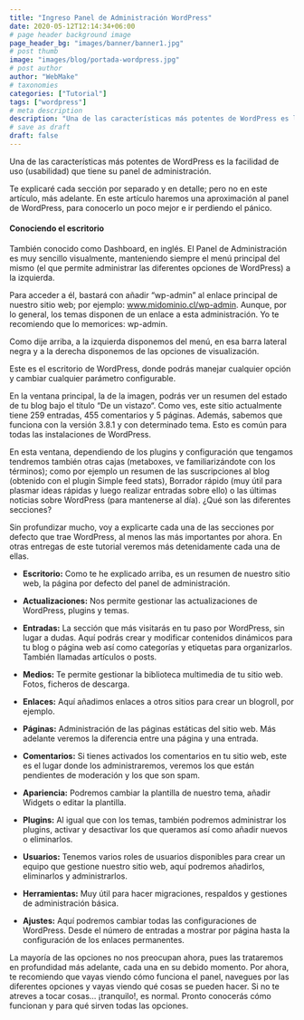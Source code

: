 ```yaml
---
title: "Ingreso Panel de Administración WordPress"
date: 2020-05-12T12:14:34+06:00
# page header background image
page_header_bg: "images/banner/banner1.jpg"
# post thumb
image: "images/blog/portada-wordpress.jpg"
# post author
author: "WebMake"
# taxonomies
categories: ["Tutorial"]
tags: ["wordpress"]
# meta description
description: "Una de las características más potentes de WordPress es la facilidad de uso (usabilidad) que tiene su panel de administración..."
# save as draft
draft: false
---
```




Una de las características más potentes de WordPress es la facilidad de uso (usabilidad) que tiene su panel de administración.

Te explicaré cada sección por separado y en detalle; pero no en este artículo, más adelante. En este artículo haremos una aproximación al panel de WordPress, para conocerlo un poco mejor e ir perdiendo el pánico.

#### Conociendo el escritorio

También conocido como Dashboard, en inglés. El Panel de Administración es muy sencillo visualmente, manteniendo siempre el menú principal del mismo (el que permite administrar las diferentes opciones de WordPress) a la izquierda.

Para acceder a él, bastará con añadir “wp-admin” al enlace principal de nuestro sitio web; por ejemplo: www.midominio.cl/wp-admin. Aunque, por lo general, los temas disponen de un enlace a esta administración. Yo te recomiendo que lo memorices: wp-admin.

Como dije arriba, a la izquierda disponemos del menú, en esa barra lateral negra y a la derecha disponemos de las opciones de visualización.

Este es el escritorio de WordPress, donde podrás manejar cualquier opción y cambiar cualquier parámetro configurable.

En la ventana principal, la de la imagen, podrás ver un resumen del estado de tu blog bajo el título “De un vistazo“. Como ves, este sitio actualmente tiene 259 entradas, 455 comentarios y 5 páginas. Además, sabemos que funciona con la versión 3.8.1 y con determinado tema. Esto es común para todas las instalaciones de WordPress.

En esta ventana, dependiendo de los plugins y configuración que tengamos tendremos también otras cajas (metaboxes, ve familiarizándote con los términos); como por ejemplo un resumen de las suscripciones al blog (obtenido con el plugin Simple feed stats), Borrador rápido (muy útil para plasmar ideas rápidas y luego realizar entradas sobre ello) o las últimas noticias sobre WordPress (para mantenerse al día).
¿Qué son las diferentes secciones?

Sin profundizar mucho, voy a explicarte cada una de las secciones por defecto que trae WordPress, al menos las más importantes por ahora. En otras entregas de este tutorial veremos más detenidamente cada una de ellas.

- **Escritorio:** Como te he explicado arriba, es un resumen de nuestro sitio web, la página por defecto del panel de administración.

- **Actualizaciones:** Nos permite gestionar las actualizaciones de WordPress, plugins y temas.

- **Entradas:** La sección que más visitarás en tu paso por WordPress, sin lugar a dudas. Aquí podrás crear y modificar contenidos dinámicos para tu blog o página web así como categorías y etiquetas para organizarlos. También llamadas artículos o posts.

- **Medios:** Te permite gestionar la biblioteca multimedia de tu sitio web. Fotos, ficheros de descarga.

- **Enlaces:** Aquí añadimos enlaces a otros sitios para crear un blogroll, por ejemplo.

- **Páginas:** Administración de las páginas estáticas del sitio web. Más adelante veremos la diferencia entre una página y una entrada.

- **Comentarios:** Si tienes activados los comentarios en tu sitio web, este es el lugar donde los administraremos, veremos los que están pendientes de moderación y los que son spam.

- **Apariencia:** Podremos cambiar la plantilla de nuestro tema, añadir Widgets o editar la plantilla.

- **Plugins:** Al igual que con los temas, también podremos administrar los plugins, activar y desactivar los que queramos así como añadir nuevos o eliminarlos.

- **Usuarios:** Tenemos varios roles de usuarios disponibles para crear un equipo que gestione nuestro sitio web, aquí podremos añadirlos, eliminarlos y administrarlos.

- **Herramientas:** Muy útil para hacer migraciones, respaldos y gestiones de administración básica.

- **Ajustes:** Aquí podremos cambiar todas las configuraciones de WordPress. Desde el número de entradas a mostrar por página hasta la configuración de los enlaces permanentes.

La mayoría de las opciones no nos preocupan ahora, pues las trataremos en profundidad más adelante, cada una en su debido momento.
Por ahora, te recomiendo que vayas viendo cómo funciona el panel, navegues por las diferentes opciones y vayas viendo qué cosas se pueden hacer. Si no te atreves a tocar cosas… ¡tranquilo!, es normal. Pronto conocerás cómo funcionan y para qué sirven todas las opciones.
